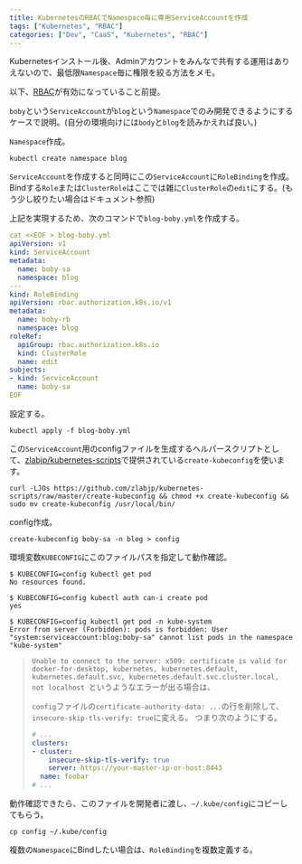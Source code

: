 ```yaml
---
title: KubernetesのRBACでNamespace毎に専用ServiceAccountを作成
tags: ["Kubernetes", "RBAC"]
categories: ["Dev", "CaaS", "Kubernetes", "RBAC"]
---
```


Kubernetesインストール後、Adminアカウントをみんなで共有する運用はありえないので、最低限`Namespace`毎に権限を絞る方法をメモ。

以下、[RBAC](https://kubernetes.io/docs/admin/authorization/rbac/)が有効になっていること前提。

`boby`という`ServiceAccount`が`blog`という`Namespace`でのみ開発できるようにするケースで説明。(自分の環境向けには`body`と`blog`を読みかえれば良い。)

`Namespace`作成。

```
kubectl create namespace blog
```

`ServiceAccount`を作成すると同時にこの`ServiceAccount`に`RoleBinding`を作成。Bindする`Role`または`ClusterRole`はここでは雑に`ClusterRole`の`edit`にする。(もう少し絞りたい場合はドキュメント参照)

上記を実現するため、次のコマンドで`blog-boby.yml`を作成する。

``` yaml
cat <<EOF > blog-boby.yml
apiVersion: v1
kind: ServiceAccount
metadata:
  name: boby-sa
  namespace: blog
---
kind: RoleBinding
apiVersion: rbac.authorization.k8s.io/v1
metadata:
  name: boby-rb
  namespace: blog
roleRef:
  apiGroup: rbac.authorization.k8s.io
  kind: ClusterRole
  name: edit
subjects:
- kind: ServiceAccount
  name: boby-sa
EOF
```

設定する。

```
kubectl apply -f blog-boby.yml
```

この`ServiceAccount`用のconfigファイルを生成するヘルパースクリプトとして、[zlabjp/kubernetes-scripts](https://github.com/zlabjp/kubernetes-scripts)で提供されている`create-kubeconfig`を使います。

```
curl -LJOs https://github.com/zlabjp/kubernetes-scripts/raw/master/create-kubeconfig && chmod +x create-kubeconfig && sudo mv create-kubeconfig /usr/local/bin/
```

config作成。

```
create-kubeconfig boby-sa -n blog > config
```


環境変数`KUBECONFIG`にこのファイルパスを指定して動作確認。

```
$ KUBECONFIG=config kubectl get pod
No resources found.

$ KUBECONFIG=config kubectl auth can-i create pod
yes

$ KUBECONFIG=config kubectl get pod -n kube-system
Error from server (Forbidden): pods is forbidden: User "system:serviceaccount:blog:boby-sa" cannot list pods in the namespace "kube-system"
```


> `Unable to connect to the server: x509: certificate is valid for docker-for-desktop, kubernetes, kubernetes.default, kubernetes.default.svc, kubernetes.default.svc.cluster.local, not localhost
`というようなエラーが出る場合は、
>
> `config`ファイルの`certificate-authority-data: ...`の行を削除して、`insecure-skip-tls-verify: true`に変える。
> つまり次のようにする。
> 
> ``` yaml
> # ...
> clusters:
> - cluster:
>     insecure-skip-tls-verify: true
>     server: https://your-master-ip-or-host:8443
>   name: foobar
> # ...
> ```

動作確認できたら、このファイルを開発者に渡し、`~/.kube/config`にコピーしてもらう。

```
cp config ~/.kube/config
```

複数の`Namespace`にBindしたい場合は、`RoleBinding`を複数定義する。
